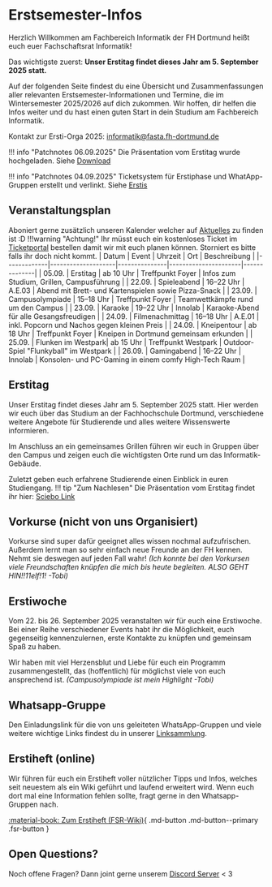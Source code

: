 # Erstsemester-Infos

Herzlich Willkommen am Fachbereich Informatik der FH Dortmund heißt euch euer Fachschaftsrat Informatik!

Das wichtigste zuerst: **Unser Erstitag findet dieses Jahr am 5. September 2025 statt.**

Auf der folgenden Seite findest du eine Übersicht und Zusammenfassungen aller relevanten Erstsemester-Informationen und Termine, die im Wintersemester 2025/2026 auf dich zukommen. Wir hoffen, dir helfen die Infos weiter und du hast einen guten Start in dein Studium am Fachbereich Informatik.

Kontakt zur Ersti-Orga 2025: [informatik@fasta.fh-dortmund.de](mailto:informatik@fasta.fh-dortmund.de)


!!! info "Patchnotes 06.09.2025"
     Die Präsentation vom Erstitag wurde hochgeladen. Siehe [Download](https://fh-dortmund.sciebo.de/s/Pk8m5eH74Z8BnpF)

!!! info "Patchnotes 04.09.2025"
     Ticketsystem für Erstiphase und WhatApp-Gruppen erstellt und verlinkt. Siehe [Erstis](https://fsrfb4.de/erstis/)

     
## Veranstaltungsplan
Aboniert gerne zusätzlich unseren Kalender welcher auf [Aktuelles](https://fsrfb4.de/aktuelles/) zu finden ist :D
!!!warning "Achtung!"
    Ihr müsst euch ein kostenloses Ticket im [Ticketportal](https://ticket.fsrfb4.de/ersti) bestellen damit wir mit euch planen können. Storniert es bitte falls ihr doch nicht kommt. 
| Datum       | Event              | Uhrzeit       | Ort                  | Beschreibung |
|-------------|--------------------|---------------|----------------------|--------------|
| 05.09.      | Erstitag           | ab 10 Uhr     | Treffpunkt Foyer     | Infos zum Studium, Grillen, Campusführung |
| 22.09.      | Spieleabend        | 16–22 Uhr     | A.E.03               | Abend mit Brett- und Kartenspielen sowie Pizza-Snack |
| 23.09.      | Campusolympiade    | 15–18 Uhr     | Treffpunkt Foyer     | Teamwettkämpfe rund um den Campus |
| 23.09.      | Karaoke            | 19–22 Uhr     | Innolab              | Karaoke-Abend für alle Gesangsfreudigen |
| 24.09.      | Filmenachmittag    | 16–18 Uhr     | A.E.01               | inkl. Popcorn und Nachos gegen kleinen Preis |
| 24.09.      | Kneipentour        | ab 18 Uhr     | Treffpunkt Foyer     | Kneipen in Dortmund gemeinsam erkunden |
| 25.09.      | Flunken im Westpark| ab 15 Uhr     | Treffpunkt Westpark  | Outdoor-Spiel "Flunkyball" im Westpark |
| 26.09.      | Gamingabend        | 16–22 Uhr     | Innolab              | Konsolen- und PC-Gaming in einem comfy High-Tech Raum |


## Erstitag

Unser Erstitag findet dieses Jahr am 5. September 2025 statt. Hier werden wir euch über das Studium an der Fachhochschule Dortmund, verschiedene weitere Angebote für Studierende und alles weitere Wissenswerte informieren.

Im Anschluss an ein gemeinsames Grillen führen wir euch in Gruppen über den Campus und zeigen euch die wichtigsten Orte rund um das Informatik-Gebäude.

Zuletzt geben euch erfahrene Studierende einen Einblick in euren Studiengang.
!!! tip "Zum Nachlesen"
    Die Präsentation vom Erstitag findet ihr hier: [Sciebo Link](https://fh-dortmund.sciebo.de/s/Pk8m5eH74Z8BnpF)

## Vorkurse (nicht von uns Organisiert)
Vorkurse sind super dafür geeignet alles wissen nochmal aufzufrischen. Außerdem lernt man so sehr einfach neue Freunde an der FH kennen. Nehmt sie deswegen auf jeden Fall wahr! _(Ich konnte bei den Vorkursen viele Freundschaften knüpfen die mich bis heute begleiten. ALSO GEHT HIN!!11elf!1! -Tobi)_ 

## Erstiwoche

Vom 22. bis 26. September 2025 veranstalten wir für euch eine Erstiwoche. Bei einer Reihe verschiedener Events habt ihr die Möglichkeit, euch gegenseitig kennenzulernen, erste Kontakte zu knüpfen und gemeinsam Spaß zu haben.

Wir haben mit viel Herzensblut und Liebe für euch ein Programm zusammengestellt, das (hoffentlich) für möglichst viele von euch ansprechend ist. _(Campusolympiade ist mein Highlight -Tobi)_ 



## Whatsapp-Gruppe

Den Einladungslink für die von uns geleiteten WhatsApp-Gruppen und viele weitere wichtige Links findest du in unserer [Linksammlung](http://fsrfb4.de/links).

<!-- Für den Link zur WhatsApp-Gruppe musst du dich einmal bei ILIAS anmelden. Dafür benötigst du nur die Zugangsdaten, die dir von der FH schon per Post zugesandt wurden. 
Außerdem werden wir dir den Link per Mail senden.
 -->


## Erstiheft (online)

Wir führen für euch ein Erstiheft voller nützlicher Tipps und Infos, welches seit neuestem als ein Wiki geführt und laufend erweitert wird. Wenn euch dort mal eine Information fehlen sollte, fragt gerne in den Whatsapp-Gruppen nach.

[:material-book: Zum Erstiheft (FSR-Wiki)](https://wiki.fsrfb4.de/books/erstiheft){ .md-button .md-button--primary .fsr-button }

## Open Questions?
Noch offene Fragen? Dann joint gerne unserem [Discord Server](https://discord.gg/C3hQfvRHRg) < 3